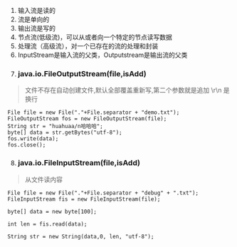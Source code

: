 1. 输入流是读的
2. 流是单向的
3. 输出流是写的
4. 节点流(低级流)，可以从或者向一个特定的节点读写数据
5. 处理流（高级流），对一个已存在的流的处理和封装
6. InputStream是输入流的父类，Outputstream是输出流的父类
7. ### java.io.FileOutputStream(file,isAdd) 
> 文件不存在自动创建文件,默认全部覆盖重新写,第二个参数就是追加 \r\n 是换行
```
File file = new File("."+File.separator + "demo.txt");
FileOutputStream fos = new FileOutputStream(file);
String str = "huahuaa/n哈哈哈";
byte[] data = str.getBytes("utf-8");
fos.write(data);
fos.close();
```
8. ### java.io.FileInputStream(file,isAdd) 
> 从文件读内容
```
File file = new File("."+File.separator + "debug" + ".txt");
FileInputStream fis = new FileInputStream(file);

byte[] data = new byte[100];

int len = fis.read(data);

String str = new String(data,0, len, "utf-8");

```